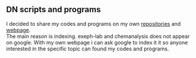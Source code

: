 ## DN scripts and programs

I decided to share my codes and programs on my own [repositories](https://github.com/D1s1ntegrator?tab=repositories) and [webpage](https://d1s1ntegrator.github.io/). <br />
The main reason is indexing. exeph-lab and chemanalysis does not appear on google. With my own webpage i can ask google to index it it so anyone interested in the specific topic can found my codes and programs.